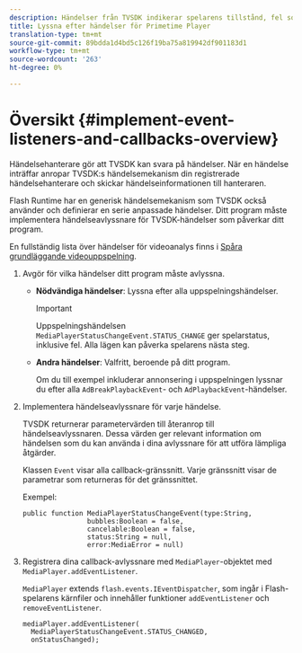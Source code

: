 ```yaml
---
description: Händelser från TVSDK indikerar spelarens tillstånd, fel som inträffar, slutförandet av åtgärder som du har begärt, till exempel att en video börjar spelas upp eller åtgärder som utförs implicit, till exempel att en annons slutförs.
title: Lyssna efter händelser för Primetime Player
translation-type: tm+mt
source-git-commit: 89bdda1d4bd5c126f19ba75a819942df901183d1
workflow-type: tm+mt
source-wordcount: '263'
ht-degree: 0%

---
```



# Översikt {#implement-event-listeners-and-callbacks-overview}

Händelsehanterare gör att TVSDK kan svara på händelser. När en händelse inträffar anropar TVSDK:s händelsemekanism din registrerade händelsehanterare och skickar händelseinformationen till hanteraren.

Flash Runtime har en generisk händelsemekanism som TVSDK också använder och definierar en serie anpassade händelser. Ditt program måste implementera händelseavlyssnare för TVSDK-händelser som påverkar ditt program.

En fullständig lista över händelser för videoanalys finns i [Spåra grundläggande videouppspelning](https://marketing.adobe.com/resources/help/en_US/sc/appmeasurement/hbvideo/c_vhl_track-core-vid-playback.html).

1. Avgör för vilka händelser ditt program måste avlyssna.

   * **Nödvändiga händelser**: Lyssna efter alla uppspelningshändelser.

      >[!IMPORTANT]
      >
      >Uppspelningshändelsen `MediaPlayerStatusChangeEvent.STATUS_CHANGE` ger spelarstatus, inklusive fel. Alla lägen kan påverka spelarens nästa steg.

   * **Andra händelser**: Valfritt, beroende på ditt program.

      Om du till exempel inkluderar annonsering i uppspelningen lyssnar du efter alla `AdBreakPlaybackEvent`- och `AdPlaybackEvent`-händelser.

1. Implementera händelseavlyssnare för varje händelse.

   TVSDK returnerar parametervärden till återanrop till händelseavlyssnaren. Dessa värden ger relevant information om händelsen som du kan använda i dina avlyssnare för att utföra lämpliga åtgärder.

   Klassen `Event` visar alla callback-gränssnitt. Varje gränssnitt visar de parametrar som returneras för det gränssnittet.

   Exempel:

   ```
   public function MediaPlayerStatusChangeEvent(type:String,  
                   bubbles:Boolean = false,  
                   cancelable:Boolean = false,  
                   status:String = null,  
                   error:MediaError = null) 
   ```

1. Registrera dina callback-avlyssnare med `MediaPlayer`-objektet med `MediaPlayer.addEventListener`.

   `MediaPlayer` extends  `flash.events.IEventDispatcher`, som ingår i Flash-spelarens kärnfiler och innehåller funktioner  `addEventListener` och  `removeEventListener`.

   ```
   mediaPlayer.addEventListener( 
     MediaPlayerStatusChangeEvent.STATUS_CHANGED,  
     onStatusChanged);
   ```


